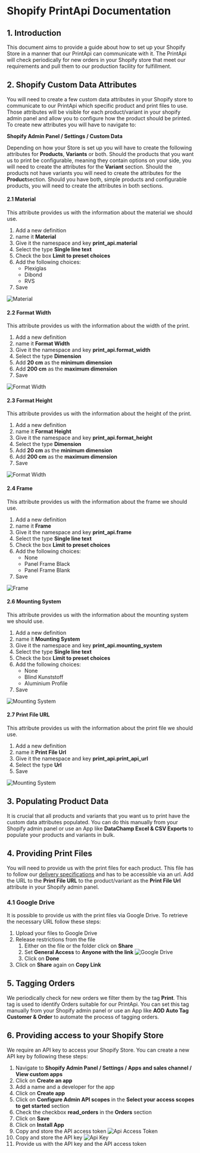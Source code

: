 # Shopify PrintApi Documentation

## 1. Introduction

This document aims to provide a guide about how to set up your Shopify Store in 
a manner that our PrintApi can communicate with it. The PrintApi will check 
periodically for new orders in your Shopify store that meet our requirements and 
pull them to our production facility for fulfillment.

## 2. Shopify Custom Data Attributes

You will need to create a few custom data attributes in your Shopify store to
communicate to our PrintApi which specific product and print files to use. Those 
attributes will be visible for each product/variant in your shopify admin panel
and allow you to configure how the product should be printed. To create new 
attributes you will have to navigate to:

**Shopify Admin Panel / Settings / Custom Data**

Depending on how your Store is set up you will have to create the following 
attributes for **Products**, **Variants** or both. Should the products that you 
want us to print be configurable, meaning they contain options on your side, you 
will need to create the attributes for the **Variant** section. Should the 
products not have variants you will need to create the attributes for the 
**Product**section. Should you have both, simple products and configurable 
products, you will need to create the attributes in both sections.

#### 2.1 Material

This attribute provides us with the information about the material we should use.

1. Add a new definition
2. name it **Material**
3. Give it the namespace and key **print_api.material**
4. Select the type **Single line text**
5. Check the box **Limit to preset choices**
6. Add the following choices:
   - Plexiglas
   - Dibond
   - RVS
7. Save

![Material](/images/attr_material.png)

#### 2.2 Format Width

This attribute provides us with the information about the width of the print.

1. Add a new definition
2. name it **Format Width**
3. Give it the namespace and key **print_api.format_width**
4. Select the type **Dimension**
5. Add **20 cm** as the **minimum dimension**
6. Add **200 cm** as the **maximum dimension**
7. Save

![Format Width](/images/attr_format_width.png)

#### 2.3 Format Height

This attribute provides us with the information about the height of the print.

1. Add a new definition
2. name it **Format Height**
3. Give it the namespace and key **print_api.format_height**
4. Select the type **Dimension**
5. Add **20 cm** as the **minimum dimension**
6. Add **200 cm** as the **maximum dimension**
7. Save

![Format Width](/images/attr_format_width.png)

#### 2.4 Frame

This attribute provides us with the information about the frame we should use.

1. Add a new definition
2. name it **Frame**
3. Give it the namespace and key **print_api.frame**
4. Select the type **Single line text**
5. Check the box **Limit to preset choices**
6. Add the following choices:
   - None
   - Panel Frame Black
   - Panel Frame Blank
7. Save

![Frame](/images/attr_frame.png)

#### 2.6 Mounting System

This attribute provides us with the information about the mounting system we should use.

1. Add a new definition
2. name it **Mounting System**
3. Give it the namespace and key **print_api.mounting_system**
4. Select the type **Single line text**
5. Check the box **Limit to preset choices**
6. Add the following choices:
   - None
   - Blind Kunststoff
   - Aluminium Profile
7. Save

![Mounting System](/images/attr_mounting.png)

#### 2.7 Print File URL

This attribute provides us with the information about the print file we should use.

1. Add a new definition
2. name it **Print File Url**
3. Give it the namespace and key **print_api.print_api_url**
4. Select the type **Url**
5. Save

![Mounting System](/images/attr_print_file_url.png)

## 3. Populating Product Data

It is crucial that all products and variants that you want us to print have the
custom data attributes populated. You can do this manually from your Shopify
admin panel or use an App like **DataChamp Excel & CSV Exports** to populate 
your products and variants in bulk.

## 4. Providing Print Files

You will need to provide us with the print files for each product. This file
has to follow our 
[delivery specifications](https://printingambitions.com/en/delivery-specifications) 
and has to be accessible via an url. Add the URL to the **Print File URL** to
the product/variant as the **Print File Url** attribute in your Shopify admin 
panel.

### 4.1 Google Drive

It is possible to provide us with the print files via Google Drive. To retrieve
the necessary URL follow these steps:

1. Upload your files to Google Drive
2. Release restrictions from the file
   1. Either on the file or the folder click on **Share**
   2. Set **General Access** to **Anyone with the link**
      ![Google Drive](/images/google_drive.png)
   3. Click on **Done**
3. Click on **Share** again on **Copy Link**

## 5. Tagging Orders

We periodically check for new orders we filter them by the tag **Print**. 
This tag is used to identify Orders suitable for our PrintApi. You can set this
tag manually from your Shopify admin panel or use an App like **AOD Auto Tag 
Customer & Order** to automate the process of tagging orders.

## 6. Providing access to your Shopify Store

We require an API key to access your Shopify Store. You can create a new API key
by following these steps:

1. Navigate to **Shopify Admin Panel / Settings / Apps and sales channel / View custom apps**
2. Click on **Create an app**
3. Add a name and a developer for the app
4. Click on **Create app**
5. Click on **Configure Admin API scopes** in the **Select your access scopes to get started** section
6. Check the checkbox **read_orders** in the **Orders** section
7. Click on **Save**
8. Click on **Install App**
9. Copy and store the API access token ![Api Access Token](/images/api_access_token.png)
10. Copy and store the API key ![Api Key](/images/api_key.png)
11. Provide us with the API key and the API access token
